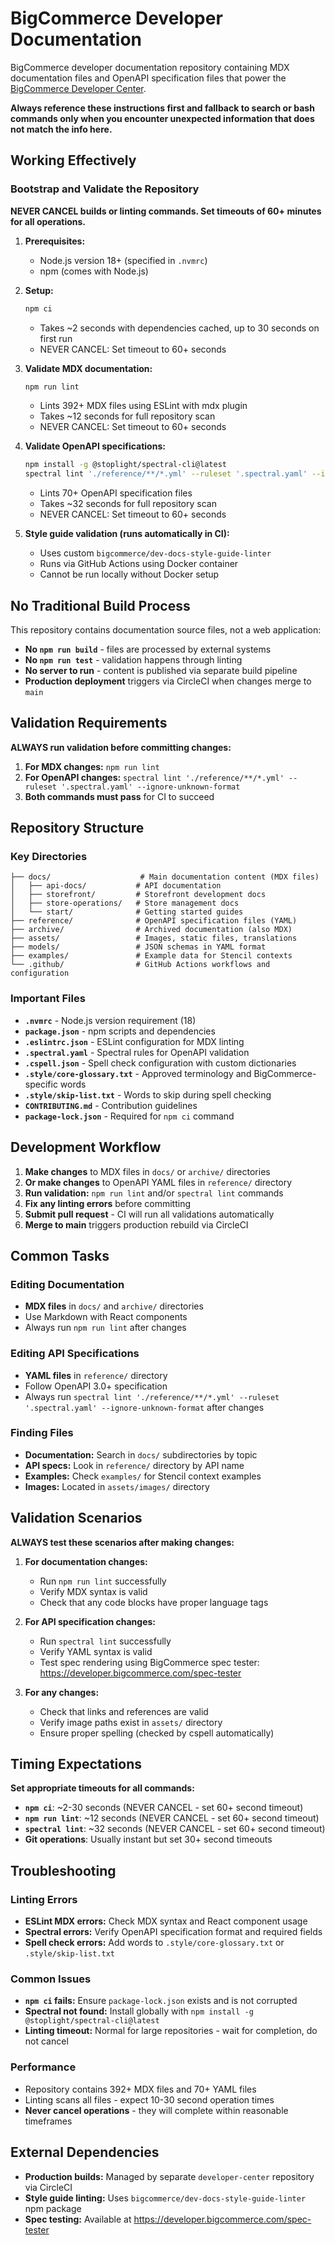 # BigCommerce Developer Documentation

BigCommerce developer documentation repository containing MDX documentation files and OpenAPI specification files that power the [BigCommerce Developer Center](https://developer.bigcommerce.com/docs).

**Always reference these instructions first and fallback to search or bash commands only when you encounter unexpected information that does not match the info here.**

## Working Effectively

### Bootstrap and Validate the Repository

**NEVER CANCEL builds or linting commands. Set timeouts of 60+ minutes for all operations.**

1. **Prerequisites:**
   - Node.js version 18+ (specified in `.nvmrc`)
   - npm (comes with Node.js)

2. **Setup:**
   ```bash
   npm ci
   ```
   - Takes ~2 seconds with dependencies cached, up to 30 seconds on first run
   - NEVER CANCEL: Set timeout to 60+ seconds

3. **Validate MDX documentation:**
   ```bash
   npm run lint
   ```
   - Lints 392+ MDX files using ESLint with mdx plugin
   - Takes ~12 seconds for full repository scan
   - NEVER CANCEL: Set timeout to 60+ seconds

4. **Validate OpenAPI specifications:**
   ```bash
   npm install -g @stoplight/spectral-cli@latest
   spectral lint './reference/**/*.yml' --ruleset '.spectral.yaml' --ignore-unknown-format
   ```
   - Lints 70+ OpenAPI specification files
   - Takes ~32 seconds for full repository scan
   - NEVER CANCEL: Set timeout to 60+ seconds

5. **Style guide validation (runs automatically in CI):**
   - Uses custom `bigcommerce/dev-docs-style-guide-linter`
   - Runs via GitHub Actions using Docker container
   - Cannot be run locally without Docker setup

## No Traditional Build Process

This repository contains documentation source files, not a web application:
- **No `npm run build`** - files are processed by external systems
- **No `npm run test`** - validation happens through linting
- **No server to run** - content is published via separate build pipeline
- **Production deployment** triggers via CircleCI when changes merge to `main`

## Validation Requirements

**ALWAYS run validation before committing changes:**

1. **For MDX changes:** `npm run lint`
2. **For OpenAPI changes:** `spectral lint './reference/**/*.yml' --ruleset '.spectral.yaml' --ignore-unknown-format`
3. **Both commands must pass** for CI to succeed

## Repository Structure

### Key Directories
```
├── docs/                    # Main documentation content (MDX files)
│   ├── api-docs/           # API documentation
│   ├── storefront/         # Storefront development docs
│   ├── store-operations/   # Store management docs
│   └── start/              # Getting started guides
├── reference/              # OpenAPI specification files (YAML)
├── archive/                # Archived documentation (also MDX)
├── assets/                 # Images, static files, translations
├── models/                 # JSON schemas in YAML format
├── examples/               # Example data for Stencil contexts
└── .github/                # GitHub Actions workflows and configuration
```

### Important Files
- **`.nvmrc`** - Node.js version requirement (18)
- **`package.json`** - npm scripts and dependencies
- **`.eslintrc.json`** - ESLint configuration for MDX linting
- **`.spectral.yaml`** - Spectral rules for OpenAPI validation
- **`.cspell.json`** - Spell check configuration with custom dictionaries
- **`.style/core-glossary.txt`** - Approved terminology and BigCommerce-specific words
- **`.style/skip-list.txt`** - Words to skip during spell checking
- **`CONTRIBUTING.md`** - Contribution guidelines
- **`package-lock.json`** - Required for `npm ci` command

## Development Workflow

1. **Make changes** to MDX files in `docs/` or `archive/` directories
2. **Or make changes** to OpenAPI YAML files in `reference/` directory
3. **Run validation:** `npm run lint` and/or `spectral lint` commands
4. **Fix any linting errors** before committing
5. **Submit pull request** - CI will run all validations automatically
6. **Merge to main** triggers production rebuild via CircleCI

## Common Tasks

### Editing Documentation
- **MDX files** in `docs/` and `archive/` directories
- Use Markdown with React components
- Always run `npm run lint` after changes

### Editing API Specifications  
- **YAML files** in `reference/` directory
- Follow OpenAPI 3.0+ specification
- Always run `spectral lint './reference/**/*.yml' --ruleset '.spectral.yaml' --ignore-unknown-format` after changes

### Finding Files
- **Documentation:** Search in `docs/` subdirectories by topic
- **API specs:** Look in `reference/` directory by API name
- **Examples:** Check `examples/` for Stencil context examples
- **Images:** Located in `assets/images/` directory

## Validation Scenarios

**ALWAYS test these scenarios after making changes:**

1. **For documentation changes:**
   - Run `npm run lint` successfully
   - Verify MDX syntax is valid
   - Check that any code blocks have proper language tags

2. **For API specification changes:**
   - Run `spectral lint` successfully  
   - Verify YAML syntax is valid
   - Test spec rendering using BigCommerce spec tester: https://developer.bigcommerce.com/spec-tester

3. **For any changes:**
   - Check that links and references are valid
   - Verify image paths exist in `assets/` directory
   - Ensure proper spelling (checked by cspell automatically)

## Timing Expectations

**Set appropriate timeouts for all commands:**

- **`npm ci`**: ~2-30 seconds (NEVER CANCEL - set 60+ second timeout)
- **`npm run lint`**: ~12 seconds (NEVER CANCEL - set 60+ second timeout)  
- **`spectral lint`**: ~32 seconds (NEVER CANCEL - set 60+ second timeout)
- **Git operations**: Usually instant but set 30+ second timeouts

## Troubleshooting

### Linting Errors
- **ESLint MDX errors:** Check MDX syntax and React component usage
- **Spectral errors:** Verify OpenAPI specification format and required fields
- **Spell check errors:** Add words to `.style/core-glossary.txt` or `.style/skip-list.txt`

### Common Issues
- **`npm ci` fails:** Ensure `package-lock.json` exists and is not corrupted
- **Spectral not found:** Install globally with `npm install -g @stoplight/spectral-cli@latest`
- **Linting timeout:** Normal for large repositories - wait for completion, do not cancel

### Performance
- Repository contains 392+ MDX files and 70+ YAML files
- Linting scans all files - expect 10-30 second operation times
- **Never cancel operations** - they will complete within reasonable timeframes

## External Dependencies

- **Production builds:** Managed by separate `developer-center` repository via CircleCI
- **Style guide linting:** Uses `bigcommerce/dev-docs-style-guide-linter` npm package
- **Spec testing:** Available at https://developer.bigcommerce.com/spec-tester